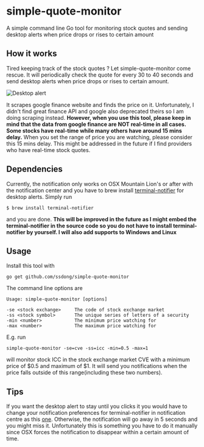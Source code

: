 simple-quote-monitor
===========================
A simple command line Go tool for monitoring stock quotes and sending desktop alerts when price drops or rises to certain amount


How it works
------------
Tired keeping track of the stock quotes ? Let simple-quote-monitor come rescue. It will periodically check the quote for
every 30 to 40 seconds and send desktop alerts when price drops or rises to certain amount.

![Desktop alert](../master/example.png?raw=true)

It scrapes google finance website and finds the price on it. Unfortunately, I didn't find great finance API and google also deprecated theirs so I am doing scraping instead. **However, when you use this tool, please keep in mind that the data from google finance are NOT real-time in all cases. Some stocks have real-time while many others have around 15 mins delay.** When you set the range of price you are watching, please consider this 15 mins delay. This might be addressed in the future if I find providers who have real-time stock quotes.

Dependencies
------------
Currently, the notification only works on OSX Mountain Lion's or after with the notification center
and you have to brew install [terminal-notifier](https://github.com/julienXX/terminal-notifier) for desktop alerts. Simply
run
```
$ brew install terminal-notifier
```
and you are done.
**This will be improved in the future as I might embed the terminal-notifier in the source code so you do
not have to install terminal-notifier by yourself. I will also add supports to Windows and Linux**

Usage
-----
Install this tool with
```
go get github.com/ssdong/simple-quote-monitor
```

The command line options are
```
Usage: simple-quote-monitor [options]

-se <stock exchange>     The code of stock exchange market
-ss <stock symbol>       The unique series of letters of a security
-min <number>            The minimum price watching for
-max <number>            The maximum price watching for
```

E.g. run
```
simple-quote-monitor -se=cve -ss=icc -min=0.5 -max=1
```
will monitor stock ICC in the stock exchange market CVE with a minimum price of $0.5 and maximum of $1. It will
send you notifications when the price falls outside of this range(including these two numbers).

Tips
----
If you want the desktop alert to stay until you clicks it you would have to change your notification preferences for
terminal-notifier in notification centre as this [one](https://www.dropbox.com/s/n2kt0in8q6syiu6/Screenshot%202016-10-11%2014.27.27.png?dl=0).
Otherwise, the notification will go away in 5 seconds and you might miss it. Unfortunately this is something you have to
do it manually since OSX forces the notification to disappear within a certain amount of time.
